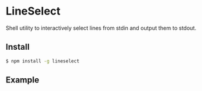 # LineSelect

Shell utility to interactively select lines from stdin and output them to stdout.

## Install

```bash
$ npm install -g lineselect
```

## Example


